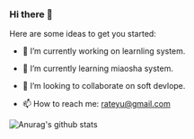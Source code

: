 ### Hi there 👋

Here are some ideas to get you started:

- 🔭 I’m currently working on learnling system.
- 🌱 I’m currently learning miaosha system.
- 👯 I’m looking to collaborate on soft devlope.

- 📫 How to reach me: rateyu@gmail.com
<!-- - 😄 Pronouns: ...
- ⚡ Fun fact: ...
- 🤔 I’m looking for help with ...
- 💬 Ask me about ... -->

![Anurag's github stats](https://github-readme-stats.vercel.app/api?username=rateyu)
